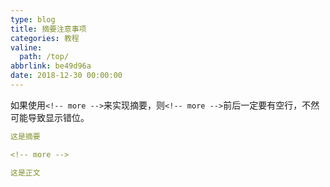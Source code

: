 ```yaml
---
type: blog
title: 摘要注意事项
categories: 教程
valine:
  path: /top/
abbrlink: be49d96a
date: 2018-12-30 00:00:00
---
```


如果使用`<!-- more -->`来实现摘要，则`<!-- more -->`前后一定要有空行，不然可能导致显示错位。

```yml
这是摘要

<!-- more -->

这是正文
```
